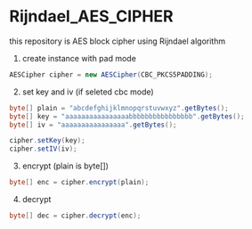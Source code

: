 # Rijndael_AES_CIPHER
this repository is AES block cipher using Rijndael algorithm 

1. create instance with pad mode
```java
AESCipher cipher = new AESCipher(CBC_PKCS5PADDING);
```

2. set key and iv (if seleted cbc mode)
```java
byte[] plain = "abcdefghijklmnopqrstuvwxyz".getBytes();
byte[] key = "aaaaaaaaaaaaaaaabbbbbbbbbbbbbbbb".getBytes();
byte[] iv = "aaaaaaaaaaaaaaaa".getBytes();

cipher.setKey(key);
cipher.setIV(iv);
```

3. encrypt (plain is byte[])
```java
byte[] enc = cipher.encrypt(plain);
```

4. decrypt
```java
byte[] dec = cipher.decrypt(enc);
```
